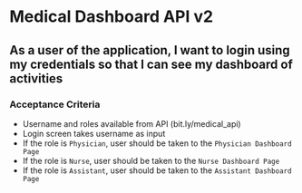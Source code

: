 # Medical Dashboard API v2

## As a user of the application, I want to login using my credentials so that I can see my dashboard of activities

### Acceptance Criteria
* Username and roles available from API (bit.ly/medical_api)
* Login screen takes username as input
* If the role is `Physician`, user should be taken to the `Physician Dashboard Page`
* If the role is `Nurse`, user should be taken to the `Nurse Dashboard Page`
* If the role is `Assistant`, user should be taken to the `Assistant Dashboard Page`

